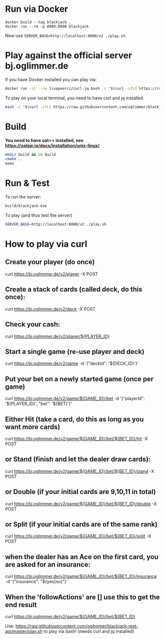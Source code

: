 # Run via Docker

```
docker build --tag blackjack .
docker run --rm -p 8000:8000 blackjack
```

Now use `SERVER_BASE=http://localhost:8000/v2 ./play.sh`.

# Play against the official server bj.oglimmer.de

If you have Docker installed you can play via:

```bash
docker run -it --rm livepeerci/curl-jq bash -c "$(curl -sfLS https://raw.githubusercontent.com/oglimmer/blackjack-rest-api/master/play.sh)"
```

To play on your local terminal, you need to have curl and jq installed.

```bash
bash -c "$(curl -sfLS https://raw.githubusercontent.com/oglimmer/blackjack-rest-api/master/play.sh)"
```

# Build

**You need to have oat++ installed, see https://oatpp.io/docs/installation/unix-linux/**

```bash
mkdir build && cd build
cmake ..
make
```

# Run & Test

To run the server:

```bash
build/blackjack-exe
```

To play (and thus test the server)

```bash
SERVER_BASE=http://localhost:8000/v2 ./play.sh
```

# How to play via curl

## Create your player (do once)
curl https://bj.oglimmer.de/v2/player -X POST

## Create a stack of cards (called deck, do this once):
curl https://bj.oglimmer.de/v2/deck -X POST

## Check your cash:
curl https://bj.oglimmer.de/v2/player/${PLAYER_ID}

## Start a single game (re-use player and deck)
curl https://bj.oglimmer.de/v2/game -d '{"deckId": '${DECK_ID}'}'

## Put your bet on a newly started game (once per game)
curl https://bj.oglimmer.de/v2/game/${GAME_ID}/bet -d '{"playerId": '${PLAYER_ID}', "bet": '${BET}'}'

## Either Hit (take a card, do this as long as you want more cards)
curl https://bj.oglimmer.de/v2/game/${GAME_ID}/bet/${BET_ID}/hit -X POST
## or Stand (finish and let the dealer draw cards):
curl https://bj.oglimmer.de/v2/game/${GAME_ID}/bet/${BET_ID}/stand -X POST
## or Double (if your initial cards are 9,10,11 in total)
curl https://bj.oglimmer.de/v2/game/${GAME_ID}/bet/${BET_ID}/double -X POST
## or Split (if your initial cards are of the same rank)
curl https://bj.oglimmer.de/v2/game/${GAME_ID}/bet/${BET_ID}/split -X POST
## when the dealer has an Ace on the first card, you are asked for an insurance:
curl https://bj.oglimmer.de/v2/game/${GAME_ID}/bet/${BET_ID}/insurance -d '{"insurance": "${yes|no}"}'

## When the 'followActions' are [] use this to get the end result
curl https://bj.oglimmer.de/v2/game/${GAME_ID}/bet/${BET_ID}

Use: https://raw.githubusercontent.com/oglimmer/blackjack-rest-api/master/play.sh to play via bash! (needs curl and jq installed)
